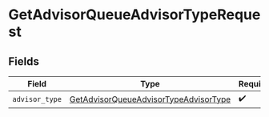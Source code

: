 # GetAdvisorQueueAdvisorTypeRequest


## Fields

| Field                                                                                                     | Type                                                                                                      | Required                                                                                                  | Description                                                                                               |
| --------------------------------------------------------------------------------------------------------- | --------------------------------------------------------------------------------------------------------- | --------------------------------------------------------------------------------------------------------- | --------------------------------------------------------------------------------------------------------- |
| `advisor_type`                                                                                            | [GetAdvisorQueueAdvisorTypeAdvisorType](../../models/operations/getadvisorqueueadvisortypeadvisortype.md) | :heavy_check_mark:                                                                                        | N/A                                                                                                       |